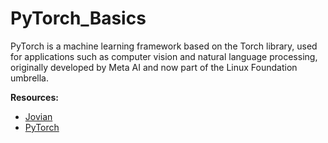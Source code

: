 # PyTorch_Basics
PyTorch is a machine learning framework based on the Torch library, used for applications such as computer vision and natural language processing, originally developed by Meta AI and now part of the Linux Foundation umbrella. 

**Resources:**
- [Jovian](https://www.jovian.com/)
- [PyTorch](https://pytorch.org/docs/stable/index.html)
